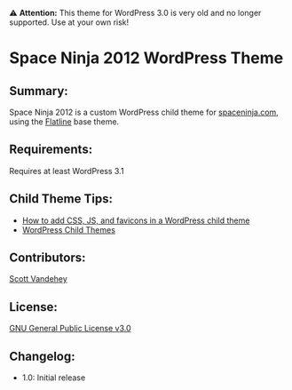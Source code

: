 :warning: **Attention:** This theme for WordPress 3.0 is very old and no longer supported. Use at your own risk!

# Space Ninja 2012 WordPress Theme

## Summary:

Space Ninja 2012 is a custom WordPress child theme for [spaceninja.com](http://spaceninja.com/), using the [Flatline](https://github.com/spaceninja/flatline-theme) base theme.

## Requirements:

Requires at least WordPress 3.1

## Child Theme Tips:

* [How to add CSS, JS, and favicons in a WordPress child theme ](http://themeshaper.com/2008/07/02/functions-php-wordpress-child-themes/)
* [WordPress Child Themes](http://codex.wordpress.org/Child_Themes)

## Contributors:

[Scott Vandehey](http://spaceninja.com/)

## License:

[GNU General Public License v3.0](http://www.gnu.org/licenses/gpl-3.0.html)

## Changelog:

* 1.0: Initial release
